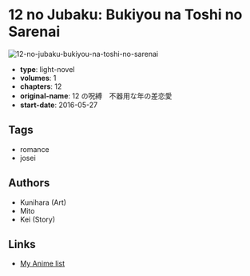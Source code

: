# 12 no Jubaku: Bukiyou na Toshi no Sarenai

![12-no-jubaku-bukiyou-na-toshi-no-sarenai](https://cdn.myanimelist.net/images/manga/2/195424.jpg)

-   **type**: light-novel
-   **volumes**: 1
-   **chapters**: 12
-   **original-name**: 12 の呪縛　不器用な年の差恋愛
-   **start-date**: 2016-05-27

## Tags

-   romance
-   josei

## Authors

-   Kunihara (Art)
-   Mito
-   Kei (Story)

## Links

-   [My Anime list](https://myanimelist.net/manga/106777/12_no_Jubaku__Bukiyou_na_Toshi_no_Sarenai)
